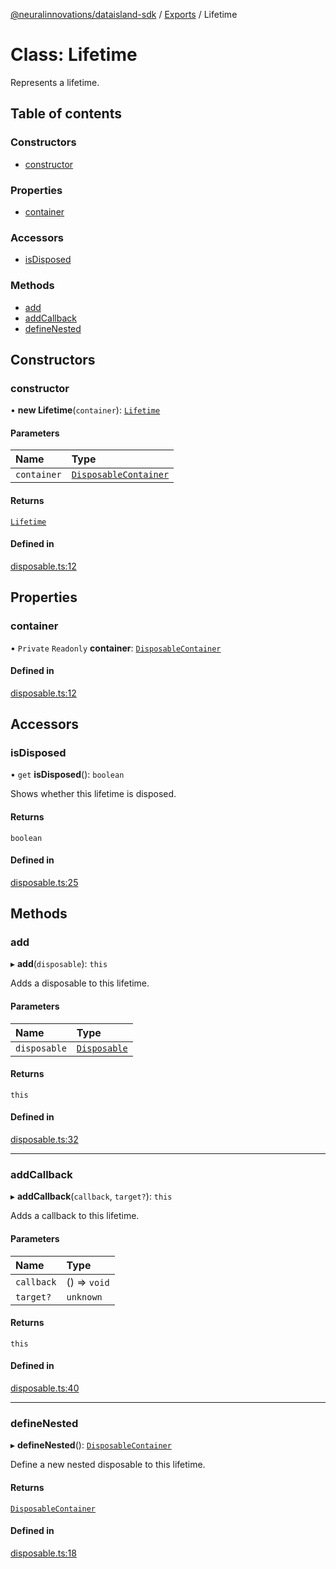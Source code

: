 [@neuralinnovations/dataisland-sdk](../../README.md) / [Exports](../modules.md) / Lifetime

# Class: Lifetime

Represents a lifetime.

## Table of contents

### Constructors

- [constructor](Lifetime.md#constructor)

### Properties

- [container](Lifetime.md#container)

### Accessors

- [isDisposed](Lifetime.md#isdisposed)

### Methods

- [add](Lifetime.md#add)
- [addCallback](Lifetime.md#addcallback)
- [defineNested](Lifetime.md#definenested)

## Constructors

### constructor

• **new Lifetime**(`container`): [`Lifetime`](Lifetime.md)

#### Parameters

| Name | Type |
| :------ | :------ |
| `container` | [`DisposableContainer`](DisposableContainer.md) |

#### Returns

[`Lifetime`](Lifetime.md)

#### Defined in

[disposable.ts:12](https://github.com/NeuralInnovations/dataisland-client-js-sdk/blob/99d310d/src/disposable.ts#L12)

## Properties

### container

• `Private` `Readonly` **container**: [`DisposableContainer`](DisposableContainer.md)

#### Defined in

[disposable.ts:12](https://github.com/NeuralInnovations/dataisland-client-js-sdk/blob/99d310d/src/disposable.ts#L12)

## Accessors

### isDisposed

• `get` **isDisposed**(): `boolean`

Shows whether this lifetime is disposed.

#### Returns

`boolean`

#### Defined in

[disposable.ts:25](https://github.com/NeuralInnovations/dataisland-client-js-sdk/blob/99d310d/src/disposable.ts#L25)

## Methods

### add

▸ **add**(`disposable`): `this`

Adds a disposable to this lifetime.

#### Parameters

| Name | Type |
| :------ | :------ |
| `disposable` | [`Disposable`](../interfaces/Disposable.md) |

#### Returns

`this`

#### Defined in

[disposable.ts:32](https://github.com/NeuralInnovations/dataisland-client-js-sdk/blob/99d310d/src/disposable.ts#L32)

___

### addCallback

▸ **addCallback**(`callback`, `target?`): `this`

Adds a callback to this lifetime.

#### Parameters

| Name | Type |
| :------ | :------ |
| `callback` | () => `void` |
| `target?` | `unknown` |

#### Returns

`this`

#### Defined in

[disposable.ts:40](https://github.com/NeuralInnovations/dataisland-client-js-sdk/blob/99d310d/src/disposable.ts#L40)

___

### defineNested

▸ **defineNested**(): [`DisposableContainer`](DisposableContainer.md)

Define a new nested disposable to this lifetime.

#### Returns

[`DisposableContainer`](DisposableContainer.md)

#### Defined in

[disposable.ts:18](https://github.com/NeuralInnovations/dataisland-client-js-sdk/blob/99d310d/src/disposable.ts#L18)

